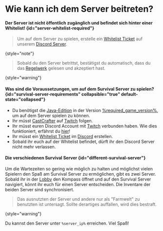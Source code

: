 [rules]: survial-rules.md "Zurück zu den Regeln"

<primary-label ref="survival-server"/>

# Wie kann ich dem Server beitreten?

#### Der Server ist nicht öffentlich zugänglich und befindet sich hinter einer Whitelist! {id="server-whitelist-required"}

> Um auf dem Server zu spielen, erstelle
> ein [Whitelist Ticket](support.md#whitelist-ticket "%click-more-info%") auf
> unserem [Discord Server](%dc_link%).
>
{style="note"}

> Sobald du den Server betrittst, bestätigst du automatisch, dass du
> das [Regelwerk](rules.md) gelesen und akzeptiert hast.
>
{style="warning"}

#### Was sind die Voraussetzungen, um auf dem Survival Server zu spielen? {id="survival-server-requirements" collapsible="true" default-state="collapsed"}

- Du benötigst die [Java-Edition](https://de.minecraft.wiki/w/Java_Edition) in der Version [%required_game_version%](%required_game_version_link%), um auf dem Server spielen zu können.
- Ihr müsst [CastCrafter](%twitch_cast%) auf [Twitch](%twitch%) folgen.
- Ihr müsst euren Discord Account mit [Twitch](%twitch%) verbunden haben.
  Wie dies funktioniert, erfährst
  du [hier](support.md#link-twitch "Wie du deine Accounts verknüpfst erfährst du hier!")!
- Ihr müsst ein [Whitelist Ticket](support.md#whitelist-ticket "%click-more-info%")
  im [Discord](%dc_link%) erstellen.
- Sobald ihr euch auf der Whitelist befindet, dürft ihr den Discord Server nicht mehr verlassen.

#### Die verschiedenen Survival Server {id="different-survival-server"}

Um die Wartezeiten so gering wie möglich zu halten und möglichst vielen Spielern den Spaß am Survival Server zu ermöglichen, gibt es zwei Server.
Sobald ihr in der [Lobby](servers.md#lobby-server) den Kompass öffnet und auf den Survival Server navigiert, könnt ihr euch für einen Server entscheiden.
Die Inventare der beiden Server sind synchronisiert.

> Das ausnutzten der Server und andere nur als "Farmwelt" zu benutzten ist untersagt. Sollte derartiges auffallen, wird dies bestraft.
>
{style="warning"}

Du kannst den Server unter `%server_ip%` erreichen. Viel Spaß!

